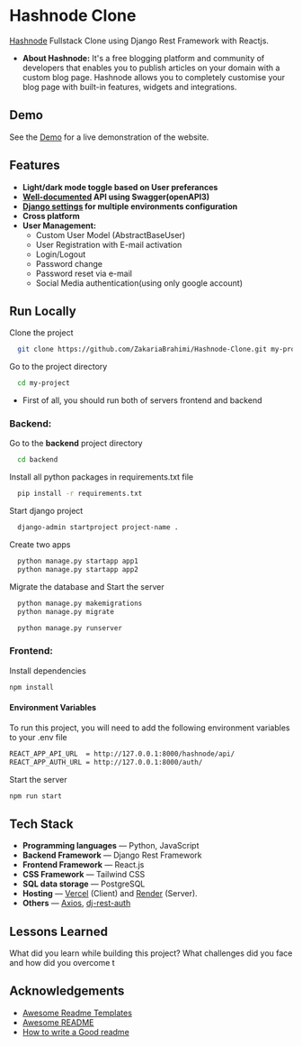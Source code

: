 # Hashnode Clone

[Hashnode](https://hashnode.com/) Fullstack Clone using Django Rest Framework with Reactjs.
* **About Hashnode:** It's a free blogging platform and community of developers that enables you to publish articles on your domain with a custom blog page. Hashnode allows you to completely customise your blog page with built-in features, widgets and integrations.
## Demo

See the [Demo](https://hashnode-clone-one.vercel.app/) for a live demonstration of the website.


## Features

- **Light/dark mode toggle based on User preferances**
- **<u>Well-documented</u> API using Swagger(openAPI3)**
- **<u>Django settings</u> for multiple environments configuration**
- **Cross platform**
- **User Management:** 
  - Custom User Model (AbstractBaseUser)
  - User Registration with E-mail activation
  - Login/Logout
  - Password change
  - Password reset via e-mail
  - Social Media authentication(using only google account)


## Run Locally  

Clone the project  

~~~bash  
  git clone https://github.com/ZakariaBrahimi/Hashnode-Clone.git my-project
~~~

Go to the project directory  

~~~bash  
  cd my-project
~~~
* First of all, you should run both of servers frontend and backend
### Backend:

Go to the **backend** project directory
~~~bash  
  cd backend
~~~
Install all python packages in requirements.txt file
~~~bash  
  pip install -r requirements.txt
~~~
Start django project
~~~bash  
  django-admin startproject project-name .
~~~
Create two apps
~~~bash  
  python manage.py startapp app1
  python manage.py startapp app2
~~~

Migrate the database and Start the server
~~~bash  
  python manage.py makemigrations
  python manage.py migrate

  python manage.py runserver
~~~


### Frontend:

Install dependencies  
~~~bash  
npm install
~~~

#### Environment Variables  

To run this project, you will need to add the following environment variables to your .env file  
~~~bash  
REACT_APP_API_URL  = http://127.0.0.1:8000/hashnode/api/
REACT_APP_AUTH_URL = http://127.0.0.1:8000/auth/
~~~

Start the server  
~~~bash  
npm run start
~~~

## Tech Stack
- **Programming languages** — Python, JavaScript  
- **Backend Framework** — Django Rest Framework
- **Frontend Framework** — React.js
- **CSS Framework** — Tailwind CSS
- **SQL data storage** — PostgreSQL
- **Hosting** — [Vercel](http://vercel.com/) (Client) and [Render](https://render.com/) (Server).
- **Others** — [Axios](https://axios-http.com/docs/intro), [dj-rest-auth](https://dj-rest-auth.readthedocs.io/en/latest/)


## Lessons Learned  

What did you learn while building this project? What challenges did you face and how did you overcome t


## Acknowledgements  

- [Awesome Readme Templates](https://awesomeopensource.com/project/elangosundar/awesome-README-templates)
- [Awesome README](https://github.com/matiassingers/awesome-readme)
- [How to write a Good readme](https://bulldogjob.com/news/449-how-to-write-a-good-readme-for-your-github-project)